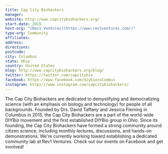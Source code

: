 ```yaml
---
title: Cap City Biohackers
manager: 
website: http://www.capcitybiohackers.org/
start-date: 2015
host-org: "[Rev1 Ventures](https://www.rev1ventures.com/)"
type-org: Community
affiliates: 
address: 
directions: 
postcode: 
city: Columbus
state: Ohio
country: United States
blog: http://www.capcitybiohackers.org/blog/
twitter: https://twitter.com/capcitybio
facebook: https://www.facebook.com/diybiocolumbus
instagram: https://www.instagram.com/capcitybiohackers/
---
```


The Cap City Biohackers are dedicated to demystifying and democratizing science (with an emphasis on biology and technology) for people of all backgrounds. Founded by Drs. David Taffany and Jessica Fleming in Columbus in 2015, the Cap City Biohackers are a part of the world-wide DIYBio movement and the first established DIYBio group in Ohio. Since its founding, the Cap City Biohackers have formed a strong community around citizen science, including monthly lectures, discussions, and hands-on demonstrations. We're currently working toward establishing a dedicated community lab at Rev1 Ventures. Check out our events on Facebook and get involved!
